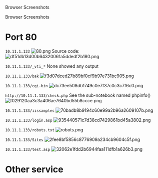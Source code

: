 Browser Screenshots

Browser Screenshots

# Port 80
`10.11.1.133`
![80.png](../../../_resources/5487fb1a9abe4d9d8c83eaf99fe1d65c.png)
Source code:
![df51db13d00b64320061a5ddedf2b180.png](../../../_resources/3a0748945ee24b2495032d1f186d1204.png)

`10.11.1.133/_vti_*`
None showed any output

`10.11.1.133/bak`
![f3d07dced27b89bf0cf9b97e731bc905.png](../../../_resources/d1bef66854064d5884dcde185a4a3397.png)

`10.11.1.133/cgi-bin`
![dc73ee508db1749c0e7f37c0c3c7f6c0.png](../../../_resources/c105c44478e1419199ba416d244bf33a.png)

`http://10.11.1.133/check.php`
See the sub-notebook named phpinfo()
![f029120aa3c3a406ae7640bd55b8ccce.png](../../../_resources/8871fa42266a4739bc76e332812b0b32.png)



`10.11.1.133/iissamples`
![70badb8b9194c60e99a2b96a2609107b.png](../../../_resources/f7a67bc486704c9fb774a63c2938d99c.png)

`10.11.1.133/login.asp`
![935440571c7d38cd7429861bd45a3802.png](../../../_resources/0581da30cf5a49108534f5b1855dcfe6.png)

`10.11.1.133/robots.txt`
![robots.png](../../../_resources/a8c52da3cf3c49b4811b3386e4be53c4.png)

`10.11.1.133/Sites`
![2fee8bf5856c8776909a234cb9604c5f.png](../../../_resources/0a544e50f62b4feeb5254a3cf1de78d9.png)


`10.11.1.133/test.asp`
![32062e1fdd2b6944faa111dfb1a626b3.png](../../../_resources/d408129509de4a93a3144b4502546d68.png)












# Other service

